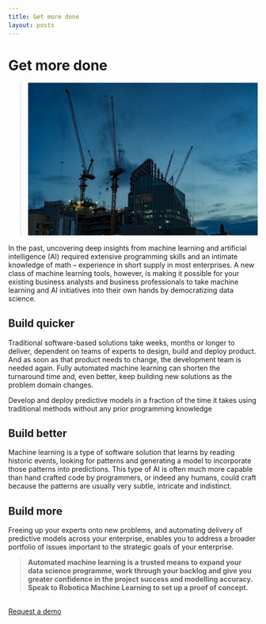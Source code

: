 ```yaml
---
title: Get more done
layout: posts
---
```


# Get more done
>![Building site](/images/building-site.png) <br />

In the past, uncovering deep insights from machine learning and artificial intelligence (AI) required extensive programming skills and an intimate knowledge of math – experience in short supply in most enterprises. A new class of machine learning tools, however, is making it possible for your existing business analysts and business professionals to take machine learning and AI initiatives into their own hands by democratizing data science.


## Build quicker
Traditional software-based solutions take weeks, months or longer to deliver, dependent on teams of experts to design, build and deploy product.  And as soon as that product needs to change, the development team is needed again.
Fully automated machine learning can shorten the turnaround time and, even better, keep building new solutions as the problem domain changes.

Develop and deploy predictive models in a fraction of the time it takes using traditional methods without any prior programming knowledge


## Build better
Machine learning is a type of software solution that learns by reading historic events, looking for patterns and generating a model to incorporate those patterns into predictions.  This type of AI is often much more capable than hand crafted code by programmers, or indeed any humans, could craft because the patterns are usually very subtle, intricate and indistinct. 


## Build more
Freeing up your experts onto new problems, and automating delivery of predictive models across your enterprise, enables you to address a broader portfolio of issues important to the strategic goals of your enterprise.



>**Automated machine learning is a trusted means to expand your data science programme, work through your backlog and give you greater confidence in the project success and modelling accuracy.  Speak to Robotica Machine Learning to set up a proof of concept.**
<br />
<a href = '/contact' class = 'button'>Request a demo</a>
<br />
